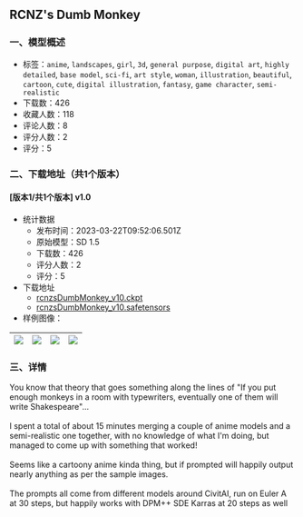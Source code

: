 ## RCNZ's Dumb Monkey
### 一、模型概述

- 标签：`anime`, `landscapes`, `girl`, `3d`, `general purpose`, `digital art`, `highly detailed`, `base model`, `sci-fi`, `art style`, `woman`, `illustration`, `beautiful`, `cartoon`, `cute`, `digital illustration`, `fantasy`, `game character`, `semi-realistic`
- 下载数：426
- 收藏人数：118
- 评论人数：8
- 评分人数：2
- 评分：5

### 二、下载地址（共1个版本）

#### [版本1/共1个版本] v1.0

- 统计数据
  - 发布时间：2023-03-22T09:52:06.501Z
  - 原始模型：SD 1.5
  - 下载数：426
  - 评分人数：2
  - 评分：5
- 下载地址
  - [rcnzsDumbMonkey_v10.ckpt](https://civitai.com/api/download/models/25888?type=Model&format=PickleTensor&size=full&fp=fp16)
  - [rcnzsDumbMonkey_v10.safetensors](https://civitai.com/api/download/models/25888)
- 样例图像：

| <img src="https://image.civitai.com/xG1nkqKTMzGDvpLrqFT7WA/d05995d7-2ca3-4d2f-4ef8-949ad20f4d00/width=450/284919.jpeg" /> | <img src="https://image.civitai.com/xG1nkqKTMzGDvpLrqFT7WA/2e1c30b2-3453-4591-28a6-967db778e400/width=450/285005.jpeg" /> | <img src="https://image.civitai.com/xG1nkqKTMzGDvpLrqFT7WA/36e7f613-2948-4370-d975-5f0d322b8700/width=450/284885.jpeg" /> | <img src="https://image.civitai.com/xG1nkqKTMzGDvpLrqFT7WA/e1933383-3543-4fe7-637f-c84521b64f00/width=450/284848.jpeg" /> |
| ---- | ---- | ---- | ---- |


### 三、详情
<p>You know that theory that goes something along the lines of "If you put enough monkeys in a room with typewriters, eventually one of them will write Shakespeare"...<br /><br />I spent a total of about 15 minutes merging a couple of anime models and a semi-realistic one together, with no knowledge of what I'm doing, but managed to come up with something that worked! <br /><br />Seems like a cartoony anime kinda thing, but if prompted will happily output nearly anything as per the sample images.<br /><br />The prompts all come from different models around CivitAI, run on Euler A at 30 steps, but happily works with DPM++ SDE Karras at 20 steps as well</p>